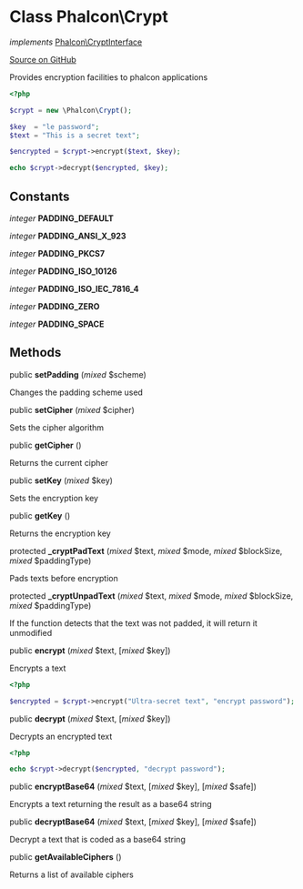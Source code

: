 # Class **Phalcon\\Crypt**

*implements* [Phalcon\CryptInterface](/en/3.2/api/Phalcon_CryptInterface)

<a href="https://github.com/phalcon/cphalcon/blob/master/phalcon/crypt.zep" class="btn btn-default btn-sm">Source on GitHub</a>

Provides encryption facilities to phalcon applications

```php
<?php

$crypt = new \Phalcon\Crypt();

$key  = "le password";
$text = "This is a secret text";

$encrypted = $crypt->encrypt($text, $key);

echo $crypt->decrypt($encrypted, $key);

```


## Constants
*integer* **PADDING_DEFAULT**

*integer* **PADDING_ANSI_X_923**

*integer* **PADDING_PKCS7**

*integer* **PADDING_ISO_10126**

*integer* **PADDING_ISO_IEC_7816_4**

*integer* **PADDING_ZERO**

*integer* **PADDING_SPACE**

## Methods
public  **setPadding** (*mixed* $scheme)

Changes the padding scheme used



public  **setCipher** (*mixed* $cipher)

Sets the cipher algorithm



public  **getCipher** ()

Returns the current cipher



public  **setKey** (*mixed* $key)

Sets the encryption key



public  **getKey** ()

Returns the encryption key



protected  **_cryptPadText** (*mixed* $text, *mixed* $mode, *mixed* $blockSize, *mixed* $paddingType)

Pads texts before encryption



protected  **_cryptUnpadText** (*mixed* $text, *mixed* $mode, *mixed* $blockSize, *mixed* $paddingType)

If the function detects that the text was not padded, it will return it unmodified



public  **encrypt** (*mixed* $text, [*mixed* $key])

Encrypts a text

```php
<?php

$encrypted = $crypt->encrypt("Ultra-secret text", "encrypt password");

```



public  **decrypt** (*mixed* $text, [*mixed* $key])

Decrypts an encrypted text

```php
<?php

echo $crypt->decrypt($encrypted, "decrypt password");

```



public  **encryptBase64** (*mixed* $text, [*mixed* $key], [*mixed* $safe])

Encrypts a text returning the result as a base64 string



public  **decryptBase64** (*mixed* $text, [*mixed* $key], [*mixed* $safe])

Decrypt a text that is coded as a base64 string



public  **getAvailableCiphers** ()

Returns a list of available ciphers



